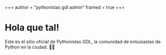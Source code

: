 +++
author = "pythonistas gdl admin"
framed = true
+++

# Hola que tal!

Este es el sitio oficial de Pythonistas GDL, la comunidad de entusiastas de Python en la ciudad. 🚀🐍